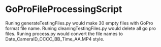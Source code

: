 # GoProFileProcessingScript

Runing generateTestingFiles.py would make 30 empty files with GoPro format file name.
Runing cleaningTestingFiles.py would delete all go pro files.
Runing process.py would convert the file names to Date_CameraID_CCCC_BB_Time_AA.MP4 style.
